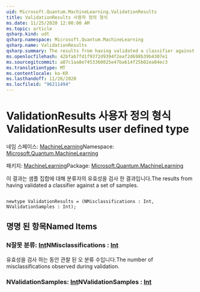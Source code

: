 ```yaml
---
uid: Microsoft.Quantum.MachineLearning.ValidationResults
title: ValidationResults 사용자 정의 형식
ms.date: 11/25/2020 12:00:00 AM
ms.topic: article
qsharp.kind: udt
qsharp.namespace: Microsoft.Quantum.MachineLearning
qsharp.name: ValidationResults
qsharp.summary: The results from having validated a classifier against a set of samples.
ms.openlocfilehash: 42bfab7fd1f9372d9394f2eaf2d698b39b4307e1
ms.sourcegitcommit: a87c1aa8e7453360025e47ba614f25b02ea84ec3
ms.translationtype: MT
ms.contentlocale: ko-KR
ms.lasthandoff: 11/26/2020
ms.locfileid: "96211494"
---
```

# <a name="validationresults-user-defined-type"></a><span data-ttu-id="6c4db-102">ValidationResults 사용자 정의 형식</span><span class="sxs-lookup"><span data-stu-id="6c4db-102">ValidationResults user defined type</span></span>

<span data-ttu-id="6c4db-103">네임 스페이스: [MachineLearning](xref:Microsoft.Quantum.MachineLearning)</span><span class="sxs-lookup"><span data-stu-id="6c4db-103">Namespace: [Microsoft.Quantum.MachineLearning](xref:Microsoft.Quantum.MachineLearning)</span></span>

<span data-ttu-id="6c4db-104">패키지: [MachineLearning](https://nuget.org/packages/Microsoft.Quantum.MachineLearning)</span><span class="sxs-lookup"><span data-stu-id="6c4db-104">Package: [Microsoft.Quantum.MachineLearning](https://nuget.org/packages/Microsoft.Quantum.MachineLearning)</span></span>


<span data-ttu-id="6c4db-105">이 결과는 샘플 집합에 대해 분류자의 유효성을 검사 한 결과입니다.</span><span class="sxs-lookup"><span data-stu-id="6c4db-105">The results from having validated a classifier against a set of samples.</span></span>

```qsharp

newtype ValidationResults = (NMisclassifications : Int, NValidationSamples : Int);
```



## <a name="named-items"></a><span data-ttu-id="6c4db-106">명명 된 항목</span><span class="sxs-lookup"><span data-stu-id="6c4db-106">Named Items</span></span>

### <a name="nmisclassifications--int"></a><span data-ttu-id="6c4db-107">N잘못 분류: [Int](xref:microsoft.quantum.lang-ref.int)</span><span class="sxs-lookup"><span data-stu-id="6c4db-107">NMisclassifications : [Int](xref:microsoft.quantum.lang-ref.int)</span></span>

<span data-ttu-id="6c4db-108">유효성을 검사 하는 동안 관찰 된 오 분류 수입니다.</span><span class="sxs-lookup"><span data-stu-id="6c4db-108">The number of misclassifications observed during validation.</span></span>
### <a name="nvalidationsamples--int"></a><span data-ttu-id="6c4db-109">NValidationSamples: [Int](xref:microsoft.quantum.lang-ref.int)</span><span class="sxs-lookup"><span data-stu-id="6c4db-109">NValidationSamples : [Int](xref:microsoft.quantum.lang-ref.int)</span></span>


